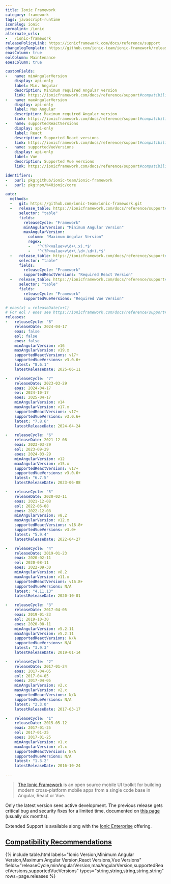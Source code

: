 ```yaml
---
title: Ionic Framework
category: framework
tags: javascript-runtime
iconSlug: ionic
permalink: /ionic
alternate_urls:
-   /ionic-framework
releasePolicyLink: https://ionicframework.com/docs/reference/support
changelogTemplate: https://github.com/ionic-team/ionic-framework/releases/tag/v__LATEST__
eoasColumn: true
eolColumn: Maintenance
eoesColumn: true

customFields:
-   name: minAngularVersion
    display: api-only
    label: Min. Angular
    description: Minimum required Angular version
    link: https://ionicframework.com/docs/reference/support#compatibility-recommendations
-   name: maxAngularVersion
    display: api-only
    label: Max Angular
    description: Maximum required Angular version
    link: https://ionicframework.com/docs/reference/support#compatibility-recommendations
-   name: supportedReactVersions
    display: api-only
    label: React
    description: Supported React versions
    link: https://ionicframework.com/docs/reference/support#compatibility-recommendations
-   name: supportedVueVersions
    display: api-only
    label: Vue
    description: Supported Vue versions
    link: https://ionicframework.com/docs/reference/support#compatibility-recommendations

identifiers:
-   purl: pkg:github/ionic-team/ionic-framework
-   purl: pkg:npm/%40ionic/core

auto:
  methods:
  -   git: https://github.com/ionic-team/ionic-framework.git
  -   release_table: https://ionicframework.com/docs/reference/support#compatibility-recommendations
      selector: "table"
      fields:
        releaseCycle: "Framework"
        minAngularVersion: "Minimum Angular Version"
        maxAngularVersion:
          column: "Maximum Angular Version"
          regex:
          -   '^(?P<value>v\d+\.x).*$'
          -   '^(?P<value>v\d+\.\d+.\d+).*$'
  -   release_table: https://ionicframework.com/docs/reference/support#compatibility-recommendations
      selector: "table"
      fields:
        releaseCycle: "Framework"
        supportedReactVersions: "Required React Version"
  -   release_table: https://ionicframework.com/docs/reference/support#compatibility-recommendations
      selector: "table"
      fields:
        releaseCycle: "Framework"
        supportedVueVersions: "Required Vue Version"

# eoas(x) = releaseDate(x+1)
# For eol / eoes see https://ionicframework.com/docs/reference/support#framework-maintenance-and-support-status.
releases:
-   releaseCycle: "8"
    releaseDate: 2024-04-17
    eoas: false
    eol: false
    eoes: false
    minAngularVersion: v16
    maxAngularVersion: v19.x
    supportedReactVersions: v17+
    supportedVueVersions: v3.0.6+
    latest: "8.6.1"
    latestReleaseDate: 2025-06-11

-   releaseCycle: "7"
    releaseDate: 2023-03-29
    eoas: 2024-04-17
    eol: 2024-10-17
    eoes: 2025-04-17
    minAngularVersion: v14
    maxAngularVersion: v17.x
    supportedReactVersions: v17+
    supportedVueVersions: v3.0.6+
    latest: "7.8.6"
    latestReleaseDate: 2024-04-24

-   releaseCycle: "6"
    releaseDate: 2021-12-08
    eoas: 2023-03-29
    eol: 2023-09-29
    eoes: 2024-03-29
    minAngularVersion: v12
    maxAngularVersion: v15.x
    supportedReactVersions: v17+
    supportedVueVersions: v3.0.6+
    latest: "6.7.5"
    latestReleaseDate: 2023-06-08

-   releaseCycle: "5"
    releaseDate: 2020-02-11
    eoas: 2021-12-08
    eol: 2022-06-08
    eoes: 2022-12-08
    minAngularVersion: v8.2
    maxAngularVersion: v12.x
    supportedReactVersions: v16.8+
    supportedVueVersions: v3.0+
    latest: "5.9.4"
    latestReleaseDate: 2022-04-27

-   releaseCycle: "4"
    releaseDate: 2019-01-23
    eoas: 2020-02-11
    eol: 2020-08-11
    eoes: 2022-09-30
    minAngularVersion: v8.2
    maxAngularVersion: v11.x
    supportedReactVersions: v16.8+
    supportedVueVersions: N/A
    latest: "4.11.13"
    latestReleaseDate: 2020-10-01

-   releaseCycle: "3"
    releaseDate: 2017-04-05
    eoas: 2019-01-23
    eol: 2019-10-30
    eoes: 2020-08-11
    minAngularVersion: v5.2.11
    maxAngularVersion: v5.2.11
    supportedReactVersions: N/A
    supportedVueVersions: N/A
    latest: "3.9.3"
    latestReleaseDate: 2019-01-14

-   releaseCycle: "2"
    releaseDate: 2017-01-24
    eoas: 2017-04-05
    eol: 2017-04-05
    eoes: 2017-04-05
    minAngularVersion: v2.x
    maxAngularVersion: v2.x
    supportedReactVersions: N/A
    supportedVueVersions: N/A
    latest: "2.3.0"
    latestReleaseDate: 2017-03-17

-   releaseCycle: "1"
    releaseDate: 2015-05-12
    eoas: 2017-01-25
    eol: 2017-01-25
    eoes: 2017-01-25
    minAngularVersion: v1.x
    maxAngularVersion: v1.x
    supportedReactVersions: N/A
    supportedVueVersions: N/A
    latest: "1.3.2"
    latestReleaseDate: 2016-10-24

---
```


> [The Ionic Framework](https://ionicframework.com) is an open source mobile UI toolkit for building
> modern cross-platform mobile apps from a single code base in Angular, React or Vue.

Only the latest version sees active development. The previous release gets critical bug and security
fixes for a limited time, documented on [this page](https://ionicframework.com/docs/reference/support#framework-maintenance-and-support-status)
(usually six months).

Extended Support is available along with the [Ionic Enterprise](https://ionic.io/enterprise) offering.

## [Compatibility Recommendations](https://ionicframework.com/docs/reference/support#compatibility-recommendations)

{% include table.html
labels="Ionic Version,Minimum Angular Version,Maximum Angular Version,React Versions,Vue Versions"
fields="releaseCycle,minAngularVersion,maxAngularVersion,supportedReactVersions,supportedVueVersions"
types="string,string,string,string,string"
rows=page.releases %}
